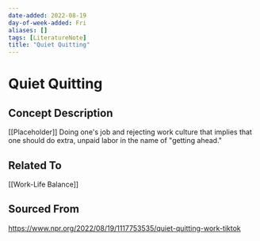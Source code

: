 ```yaml
---
date-added: 2022-08-19
day-of-week-added: Fri
aliases: []
tags: [LiteratureNote]
title: "Quiet Quitting"
---
```


# Quiet Quitting

## Concept Description
[[Placeholder]]
Doing one's job and rejecting work culture that implies that one should do extra, unpaid labor in the name of "getting ahead."



## Related To
[[Work-Life Balance]]


## Sourced From
https://www.npr.org/2022/08/19/1117753535/quiet-quitting-work-tiktok





